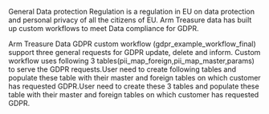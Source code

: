 General Data protection Regulation is a regulation in EU on data protection and personal privacy of all the citizens of EU. Arm Treasure data has built up custom workflows to meet Data compliance for GDPR.

Arm Treasure Data GDPR custom workflow (gdpr_example_workflow_final) support three general requests for GDPR update, delete and inform. Custom workflow uses following 3 tables(pii_map_foreign,pii_map_master,params) to serve the GDPR requests.User need to create following tables and populate these table with their master and foreign tables on which customer has requested GDPR.User need to create these 3 tables and populate these table with their  master and foreign tables on which customer has requested GDPR.




